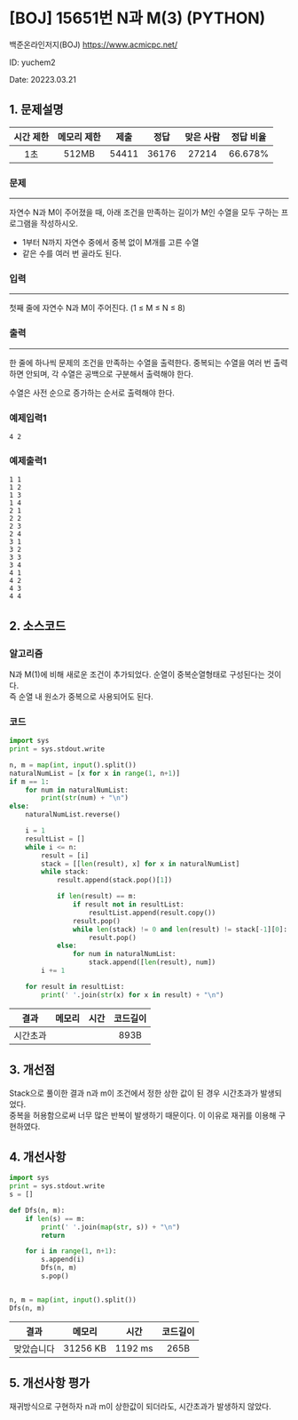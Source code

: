 # [BOJ] 15651번 N과 M(3) (PYTHON)
백준온라인저지(BOJ) https://www.acmicpc.net/

ID: yuchem2

Date: 20223.03.21
## 1. 문제설명
| 시간 제한 | 메모리 제한 | 제출  | 정답 | 맞은 사람 | 정답 비율 |
| :---: | :---: | :---: | :---: | :---: | :---: |
|  1초 | 512MB  | 54411 | 36176 | 27214 | 66.678% |

### 문제
---
자연수 N과 M이 주어졌을 때, 아래 조건을 만족하는 길이가 M인 수열을 모두 구하는 프로그램을 작성하시오.

+ 1부터 N까지 자연수 중에서 중복 없이 M개를 고른 수열
+ 같은 수를 여러 번 골라도 된다. 
### 입력
---
첫째 줄에 자연수 N과 M이 주어진다. (1 ≤ M ≤ N ≤ 8)
### 출력
---
한 줄에 하나씩 문제의 조건을 만족하는 수열을 출력한다. 중복되는 수열을 여러 번 출력하면 안되며, 각 수열은 공백으로 구분해서 출력해야 한다.

수열은 사전 순으로 증가하는 순서로 출력해야 한다.
### 예제입력1
```
4 2
```
### 예제출력1
```
1 1
1 2
1 3
1 4
2 1
2 2
2 3
2 4
3 1
3 2
3 3
3 4
4 1
4 2
4 3
4 4
```
## 2. 소스코드

### 알고리즘

N과 M(1)에 비해 새로운 조건이 추가되었다. 순열이 중복순열형태로 구성된다는 것이다.  
즉 순열 내 원소가 중복으로 사용되어도 된다. 

### 코드
```Python
import sys
print = sys.stdout.write

n, m = map(int, input().split())
naturalNumList = [x for x in range(1, n+1)]
if m == 1:
    for num in naturalNumList:
        print(str(num) + "\n")
else:
    naturalNumList.reverse()

    i = 1
    resultList = []
    while i <= n:
        result = [i]
        stack = [[len(result), x] for x in naturalNumList]
        while stack:
            result.append(stack.pop()[1])

            if len(result) == m:
                if result not in resultList:
                    resultList.append(result.copy())
                result.pop()
                while len(stack) != 0 and len(result) != stack[-1][0]:
                    result.pop()
            else:
                for num in naturalNumList:
                    stack.append([len(result), num])
        i += 1

    for result in resultList:
        print(' '.join(str(x) for x in result) + "\n")
```
| 결과 | 메모리 | 시간 | 코드길이 |
|:---:|:-----: | :---: | :----: |
| 시간초과 |  |  | 893B |

## 3. 개선점

Stack으로 풀이한 결과 n과 m이 조건에서 정한 상한 값이 된 경우 시간초과가 발생되었다.  
중복을 허용함으로써 너무 많은 반복이 발생하기 때문이다. 이 이유로 재귀를 이용해 구현하였다.

## 4. 개선사항
```Python
import sys
print = sys.stdout.write
s = []

def Dfs(n, m):
    if len(s) == m:
        print(' '.join(map(str, s)) + "\n")
        return

    for i in range(1, n+1):
        s.append(i)
        Dfs(n, m)
        s.pop()


n, m = map(int, input().split())
Dfs(n, m)
```
| 결과 | 메모리 | 시간 | 코드길이 |
|:---:|:-----: | :---: | :----: |
| 맞았습니다 | 31256 KB | 1192 ms | 265B |

## 5. 개선사항 평가

재귀방식으로 구현하자 n과 m이 상한값이 되더라도, 시간초과가 발생하지 않았다. 

